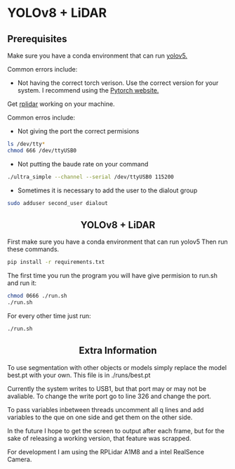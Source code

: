YOLOv8 + LiDAR
=================================

## <div align="left">Prerequisites</div>
Make sure you have a conda environment that can run [yolov5.](https://github.com/ultralytics/yolov5)

Common errors include:
- Not having the correct torch verison. Use the correct version for your system. I recommend using the [Pytorch website.](https://pytorch.org/)

Get [rplidar](https://github.com/Slamtec/rplidar_sdk) working on your machine. 

Common erros include:
- Not giving the port the correct permisions
```bash
ls /dev/tty*
chmod 666 /dev/ttyUSB0
```
- Not putting the baude rate on your command
```bash
./ultra_simple --channel --serial /dev/ttyUSB0 115200
```
- Sometimes it is necessary to add the user to the dialout group
```bash
sudo adduser second_user dialout
```


## <div align="center">YOLOv8 + LiDAR</div>
First make sure you have a conda environment that can run yolov5
Then run these commands.

```bash
pip install -r requirements.txt
```
The first time you run the program you will have give permision to run.sh and run it:
```bash
chmod 0666 ./run.sh 
./run.sh
```

For every other time just run:
```bash
./run.sh
```

## <div align="center">Extra Information</div>
To use segmentation with other objects or models simply replace the model best.pt with your own. This file is in ./runs/best.pt

Currently the system writes to USB1, but that port may or may not be avaliable. To change the write port go to line 326 and change the port.

To pass variables inbetween threads uncomment all q lines and add variables to the que on one side and get them on the other side. 

In the future I hope to get the screen to output after each frame, but for the sake of releasing a working version, that feature was scrapped. 

For development I am using the RPLidar A1M8 and a intel RealSence Camera.